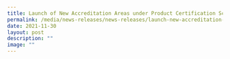 ```yaml
---
title: Launch of New Accreditation Areas under Product Certification Scheme
permalink: /media/news-releases/news-releases/launch-new-accreditation-areas-under-product-certification-scheme/
date: 2021-11-30
layout: post
description: ""
image: ""
---
```

